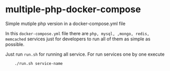 # multiple-php-docker-compose
Simple mutiple php version in a docker-compose.yml file

In this `docker-compose.yml` file there are `php, mysql, ,mongo, redis, memcached` services just for developers to run all of them as simple as possible.

Just run `run.sh` for running all service. For run services one by one execute 

        ./run.sh service-name
